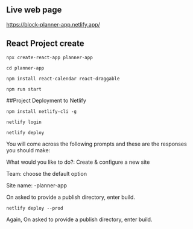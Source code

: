 ## Live web page
https://block-planner-app.netlify.app/


## React Project create

`npx create-react-app planner-app`

`cd planner-app`

`npm install react-calendar react-draggable`

`npm run start`


##Project Deployment to Netlify

`npm install netlify-cli -g`

`netlify login`

`netlify deploy`

You will come across the following prompts and these are the responses you should make:

What would you like to do?: Create & configure a new site

Team: choose the default option

Site name: <yourusername>-planner-app 

On asked to provide a publish directory, enter build. 

`netlify deploy --prod`

Again, On asked to provide a publish directory, enter build. 
